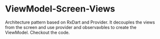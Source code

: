 # ViewModel-Screen-Views

Architecture pattern based on RxDart and Provider. It decouples the views from the screen and use provider and observavbles to create the ViewModel. Checkout the code.

